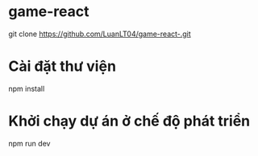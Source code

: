 # game-react

git clone https://github.com/LuanLT04/game-react-.git

# Cài đặt thư viện
npm install

# Khởi chạy dự án ở chế độ phát triển
npm run dev
